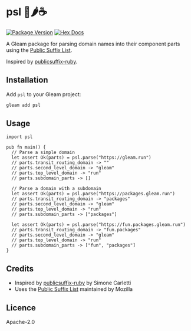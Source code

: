 # psl 🎃🌶️☕

[![Package Version](https://img.shields.io/hexpm/v/psl)](https://hex.pm/packages/psl)
[![Hex Docs](https://img.shields.io/badge/hex-docs-ffaff3)](https://hexdocs.pm/psl/)

A Gleam package for parsing domain names into their component parts using the
[Public Suffix List](https://publicsuffix.org/).

Inspired by [publicsuffix-ruby](https://github.com/weppos/publicsuffix-ruby).

## Installation

Add `psl` to your Gleam project:

```sh
gleam add psl
```

## Usage

```gleam
import psl

pub fn main() {
  // Parse a simple domain
  let assert Ok(parts) = psl.parse("https://gleam.run")
  // parts.transit_routing_domain -> ""
  // parts.second_level_domain -> "gleam"
  // parts.top_level_domain -> "run"
  // parts.subdomain_parts -> []

  // Parse a domain with a subdomain
  let assert Ok(parts) = psl.parse("https://packages.gleam.run")
  // parts.transit_routing_domain -> "packages"
  // parts.second_level_domain -> "gleam"
  // parts.top_level_domain -> "run"
  // parts.subdomain_parts -> ["packages"]

  let assert Ok(parts) = psl.parse("https://fun.packages.gleam.run")
  // parts.transit_routing_domain -> "fun.packages"
  // parts.second_level_domain -> "gleam"
  // parts.top_level_domain -> "run"
  // parts.subdomain_parts -> ["fun", "packages"]
}
```

## Credits

- Inspired by [publicsuffix-ruby](https://github.com/weppos/publicsuffix-ruby) by Simone Carletti
- Uses the [Public Suffix List](https://publicsuffix.org/) maintained by Mozilla

## Licence

Apache-2.0
